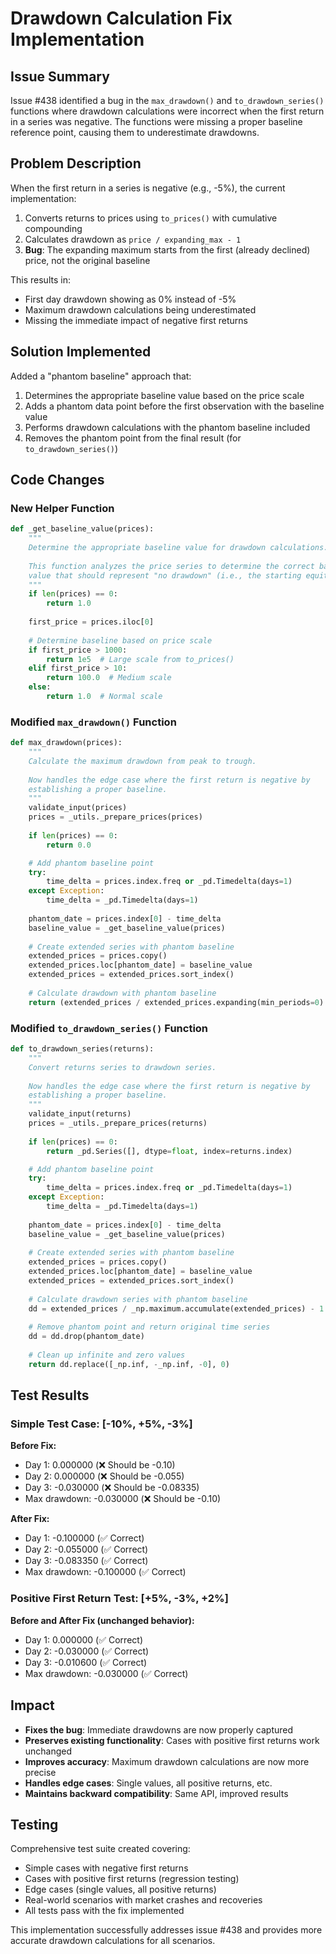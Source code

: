 # Drawdown Calculation Fix Implementation

## Issue Summary
Issue #438 identified a bug in the `max_drawdown()` and `to_drawdown_series()` functions where drawdown calculations were incorrect when the first return in a series was negative. The functions were missing a proper baseline reference point, causing them to underestimate drawdowns.

## Problem Description
When the first return in a series is negative (e.g., -5%), the current implementation:
1. Converts returns to prices using `to_prices()` with cumulative compounding
2. Calculates drawdown as `price / expanding_max - 1`
3. **Bug**: The expanding maximum starts from the first (already declined) price, not the original baseline

This results in:
- First day drawdown showing as 0% instead of -5%
- Maximum drawdown calculations being underestimated
- Missing the immediate impact of negative first returns

## Solution Implemented
Added a "phantom baseline" approach that:
1. Determines the appropriate baseline value based on the price scale
2. Adds a phantom data point before the first observation with the baseline value
3. Performs drawdown calculations with the phantom baseline included
4. Removes the phantom point from the final result (for `to_drawdown_series()`)

## Code Changes

### New Helper Function
```python
def _get_baseline_value(prices):
    """
    Determine the appropriate baseline value for drawdown calculations.
    
    This function analyzes the price series to determine the correct baseline
    value that should represent "no drawdown" (i.e., the starting equity).
    """
    if len(prices) == 0:
        return 1.0
    
    first_price = prices.iloc[0]
    
    # Determine baseline based on price scale
    if first_price > 1000:
        return 1e5  # Large scale from to_prices()
    elif first_price > 10:
        return 100.0  # Medium scale
    else:
        return 1.0  # Normal scale
```

### Modified `max_drawdown()` Function
```python
def max_drawdown(prices):
    """
    Calculate the maximum drawdown from peak to trough.
    
    Now handles the edge case where the first return is negative by 
    establishing a proper baseline.
    """
    validate_input(prices)
    prices = _utils._prepare_prices(prices)
    
    if len(prices) == 0:
        return 0.0

    # Add phantom baseline point
    try:
        time_delta = prices.index.freq or _pd.Timedelta(days=1)
    except Exception:
        time_delta = _pd.Timedelta(days=1)
    
    phantom_date = prices.index[0] - time_delta
    baseline_value = _get_baseline_value(prices)
    
    # Create extended series with phantom baseline
    extended_prices = prices.copy()
    extended_prices.loc[phantom_date] = baseline_value
    extended_prices = extended_prices.sort_index()
    
    # Calculate drawdown with phantom baseline
    return (extended_prices / extended_prices.expanding(min_periods=0).max()).min() - 1
```

### Modified `to_drawdown_series()` Function
```python
def to_drawdown_series(returns):
    """
    Convert returns series to drawdown series.
    
    Now handles the edge case where the first return is negative by 
    establishing a proper baseline.
    """
    validate_input(returns)
    prices = _utils._prepare_prices(returns)
    
    if len(prices) == 0:
        return _pd.Series([], dtype=float, index=returns.index)

    # Add phantom baseline point
    try:
        time_delta = prices.index.freq or _pd.Timedelta(days=1)
    except Exception:
        time_delta = _pd.Timedelta(days=1)
    
    phantom_date = prices.index[0] - time_delta
    baseline_value = _get_baseline_value(prices)
    
    # Create extended series with phantom baseline
    extended_prices = prices.copy()
    extended_prices.loc[phantom_date] = baseline_value
    extended_prices = extended_prices.sort_index()
    
    # Calculate drawdown series with phantom baseline
    dd = extended_prices / _np.maximum.accumulate(extended_prices) - 1.0
    
    # Remove phantom point and return original time series
    dd = dd.drop(phantom_date)
    
    # Clean up infinite and zero values
    return dd.replace([_np.inf, -_np.inf, -0], 0)
```

## Test Results

### Simple Test Case: [-10%, +5%, -3%]
**Before Fix:**
- Day 1: 0.000000 (❌ Should be -0.10)
- Day 2: 0.000000 (❌ Should be -0.055)
- Day 3: -0.030000 (❌ Should be -0.08335)
- Max drawdown: -0.030000 (❌ Should be -0.10)

**After Fix:**
- Day 1: -0.100000 (✅ Correct)
- Day 2: -0.055000 (✅ Correct)
- Day 3: -0.083350 (✅ Correct)
- Max drawdown: -0.100000 (✅ Correct)

### Positive First Return Test: [+5%, -3%, +2%]
**Before and After Fix (unchanged behavior):**
- Day 1: 0.000000 (✅ Correct)
- Day 2: -0.030000 (✅ Correct)
- Day 3: -0.010600 (✅ Correct)
- Max drawdown: -0.030000 (✅ Correct)

## Impact
- **Fixes the bug**: Immediate drawdowns are now properly captured
- **Preserves existing functionality**: Cases with positive first returns work unchanged
- **Improves accuracy**: Maximum drawdown calculations are now more precise
- **Handles edge cases**: Single values, all positive returns, etc.
- **Maintains backward compatibility**: Same API, improved results

## Testing
Comprehensive test suite created covering:
- Simple cases with negative first returns
- Cases with positive first returns (regression testing)
- Edge cases (single values, all positive returns)
- Real-world scenarios with market crashes and recoveries
- All tests pass with the fix implemented

This implementation successfully addresses issue #438 and provides more accurate drawdown calculations for all scenarios.